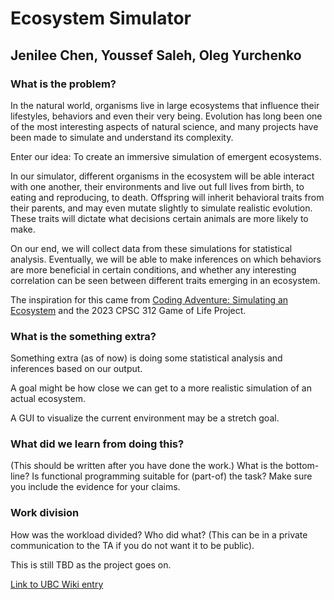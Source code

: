 # Ecosystem Simulator
## Jenilee Chen, Youssef Saleh, Oleg Yurchenko
### What is the problem?
In the natural world, organisms live in large ecosystems that influence their lifestyles, behaviors and even their very being. Evolution has long been one of the most interesting aspects of natural science, and many projects have been made to simulate and understand its complexity.

Enter our idea: To create an immersive simulation of emergent ecosystems.

In our simulator, different organisms in the ecosystem will be able interact with one another, their environments and live out full lives from birth, to eating and reproducing, to death. Offspring will inherit behavioral traits from their parents, and may even mutate slightly to simulate realistic evolution. These traits will dictate what decisions certain animals are more likely to make.

On our end, we will collect data from these simulations for statistical analysis. Eventually, we will be able to make inferences on which behaviors are more beneficial in certain conditions, and whether any interesting correlation can be seen between different traits emerging in an ecosystem.

The inspiration for this came from [Coding Adventure: Simulating an Ecosystem](https://www.youtube.com/watch?v=r_It_X7v-1E) and the 2023 CPSC 312 Game of Life Project. 

### What is the something extra?
Something extra (as of now) is doing some statistical analysis and inferences based on our output.

A goal might be how close we can get to a more realistic simulation of an actual ecosystem.

A GUI to visualize the current environment may be a stretch goal.

### What did we learn from doing this?
(This should be written after you have done the work.) What is the bottom-line? Is functional programming suitable for (part-of) the task? Make sure you include the evidence for your claims.

### Work division
How was the workload divided? Who did what? (This can be in a private communication to the TA if you do not want it to be public).

This is still TBD as the project goes on.

[Link to UBC Wiki entry](https://wiki.ubc.ca/Course:Cpsc312:/EcosystemSimulation)
